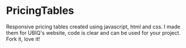 # PricingTables

Responsive pricing tables created using javascript, html and css. I made them for UBIQ's website, code is clear and can be used for your project. Fork it, love it!
